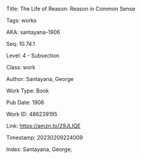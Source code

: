 Title:  The Life of Reason: Reason in Common Sense

Tags:   works

AKA:    santayana-1906

Seq:    10.74.1

Level:  4 - Subsection

Class:  work

Author: Santayana, George

Work Type: Book

Pub Date: 1906

Work ID: 486239195

Link:   https://amzn.to/29JLIQE

Timestamp: 20230209224009

Index:  Santayana, George; 
